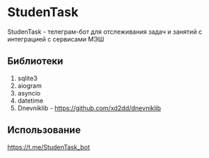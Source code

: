 # StudenTask
StudenTask - телеграм-бот для отслеживания задач и занятий с интеграцией с сервисами МЭШ

## Библиотеки
1. sqlite3
2. aiogram
3. asyncio
4. datetime
5. Dnevniklib - https://github.com/xd2dd/dnevniklib

## Использование
https://t.me/StudenTask_bot
